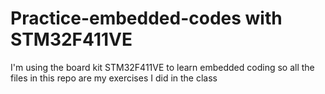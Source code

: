 # Practice-embedded-codes with STM32F411VE

I'm using the board kit STM32F411VE to learn embedded coding
so all the files in this repo are my exercises I did in the class
